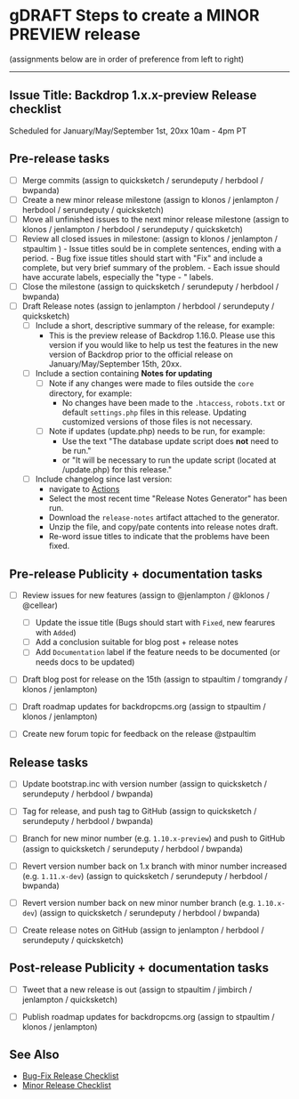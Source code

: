 gDRAFT Steps to create a MINOR PREVIEW release
=====================================

(assignments below are in order of preference from left to right)

---
Issue Title:   Backdrop 1.x.x-preview Release checklist
---

Scheduled for January/May/September 1st, 20xx 10am - 4pm PT

## Pre-release tasks

- [ ] Merge commits (assign to quicksketch / serundeputy / herbdool / bwpanda)
- [ ] Create a new minor release milestone (assign to klonos / jenlampton / herbdool / serundeputy / quicksketch)
- [ ] Move all unfinished issues to the next minor release milestone (assign to klonos / jenlampton / herbdool / serundeputy / quicksketch)
- [ ] Review all closed issues in milestone: (assign to klonos / jenlampton / stpaultim )
      - Issue titles sould be in complete sentences, ending with a period.
      - Bug fixe issue titles should start with "Fix" and include a complete, but very brief summary of the problem.
      - Each issue should have accurate labels, especially the "type - " labels.
- [ ] Close the milestone (assign to quicksketch / serundeputy / herbdool / bwpanda)
- [ ] Draft Release notes (assign to jenlampton / herbdool / serundeputy / quicksketch)
  - [ ] Include a short, descriptive summary of the release, for example:
    - This is the preview release of Backdrop 1.16.0. Please use this version if you would like to help us test the features in the new version of Backdrop prior to the official release on January/May/September 15th, 20xx.
  - [ ] Include a section containing **Notes for updating**
    - [ ] Note if any changes were made to files outside the `core` directory, for example:
      * No changes have been made to the `.htaccess`, `robots.txt` or default `settings.php` files in this release. Updating customized versions of those files is not necessary.
    - [ ] Note if updates (update.php) needs to be run, for example:
      * Use the text "The database update script does **not** need to be run."
      * or "It will be necessary to run the update script (located at /update.php) for this release."
  - [ ] Include changelog since last version:
      * navigate to [Actions](https://github.com/backdrop/backdrop-issues/actions)
      * Select the most recent time "Release Notes Generator" has been run.
      * Download the `release-notes` artifact attached to the generator.
      * Unzip the file, and copy/pate contents into release notes draft.
      * Re-word issue titles to indicate that the problems have been fixed.


## Pre-release Publicity + documentation tasks

- [ ] Review issues for new features (assign to @jenlampton / @klonos / @cellear)
  - [ ] Update the issue title (Bugs should start with `Fixed`, new fearures with `Added`)
  - [ ] Add a conclusion suitable for blog post + release notes
  - [ ] Add `Documentation` label if the feature needs to be documented (or needs docs to be updated)
- [ ] Draft blog post for release on the 15th (assign to stpaultim / tomgrandy / klonos / jenlampton)
- [ ] Draft roadmap updates for backdropcms.org (assign to stpaultim / klonos / jenlampton)
- [ ] Create new forum topic for feedback on the release @stpaultim


## Release tasks

- [ ] Update bootstrap.inc with version number (assign to quicksketch / serundeputy / herbdool / bwpanda)
- [ ] Tag for release, and push tag to GitHub (assign to quicksketch / serundeputy / herbdool / bwpanda)
- [ ] Branch for new minor number (e.g. `1.10.x-preview`) and push to GitHub (assign to quicksketch / serundeputy / herbdool / bwpanda)
- [ ] Revert version number back on 1.x branch with minor number increased (e.g. `1.11.x-dev`) (assign to quicksketch / serundeputy / herbdool / bwpanda)
- [ ] Revert version number back on new minor number branch (e.g. `1.10.x-dev`) (assign to quicksketch / serundeputy / herbdool / bwpanda)
- [ ] Create release notes on GitHub (assign to jenlampton / herbdool / serundeputy / quicksketch)


## Post-release Publicity + documentation tasks

- [ ] Tweet that a new release is out (assign to stpaultim / jimbirch / jenlampton / quicksketch)
- [ ] Publish roadmap updates for backdropcms.org (assign to stpaultim / klonos / jenlampton)


See Also
---------
* [Bug-Fix Release Checklist]()
* [Minor Release Checklist]()
